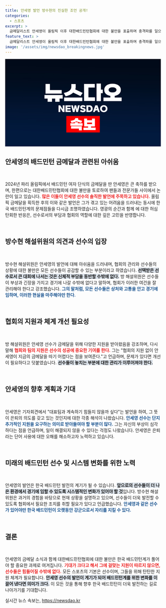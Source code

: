 ```yaml
---
title: 안세영 발언 방수현의 진실한 조언 공개!
categories:
  - 스포츠
excerpt: >
  금메달리스트 안세영이 올림픽 이후 대한배드민턴협회에 대한 불만을 표출하며 충격파를 일으켰다. 그녀는 협회의 부상 관리 소홀을 비판하며, 대표팀과의 미래에 대해 회의적이라고 밝혔다. 이 발언에 대한 방수현 해설위원의 반응과 함께, 배드민턴계의 갈등이 더욱 깊어지고 있다.
feature_text: >
  금메달리스트 안세영이 올림픽 이후 대한배드민턴협회에 대한 불만을 표출하며 충격파를 일으켰다. 그녀는 협회의 부상 관리 소홀을 비판하며, 대표팀과의 미래에 대해 회의적이라고 밝혔다. 이 발언에 대한 방수현 해설위원의 반응과 함께, 배드민턴계의 갈등이 더욱 깊어지고 있다.
image: '/assets/img/newsdao_breakingnews.jpg'
---
```


<p><img src="/assets/img/newsdao_breakingnews.jpg" alt="firstkoreanews 속보" /></p>

<h2 data-ke-size="size26">안세영의 배드민턴 금메달과 관련된 아쉬움</h2>

<p data-ke-size="size16">&nbsp;</p>

<p>2024년 파리 올림픽에서 배드민턴 여자 단식의 금메달을 딴 안세영은 큰 축하를 받으며, 한편으로는 대한배드민턴협회에 대한 불만을 토로하여 팬들과 전문가들 사이에서 논란이 일고 있습니다. <b><span style="color: #ee2323;">많은 이들이 안세영 선수의 솔직한 발언에 주목하고 있습니다.</span></b> 올림픽 금메달을 획득한 후의 이와 같은 발언은 그가 겪고 있는 어려움을 드러내는 동시에 한국 배드민턴계의 문제점들을 다시금 조명하였습니다. 영광의 순간과 함께 에 대한 허심탄회한 반응은, 선수로서의 부담과 협회의 역할에 대한 깊은 고민을 반영합니다. </p>

<p data-ke-size="size16">&nbsp;</p>

<h2 data-ke-size="size26">방수현 해설위원의 의견과 선수의 입장</h2>

<p data-ke-size="size16">&nbsp;</p>

<p>방수현 해설위원은 안세영의 발언에 대해 아쉬움을 드러내며, 협회의 관리와 선수들의 상황에 대한 불만은 모든 선수들이 공감할 수 있는 부분이라고 하였습니다. <b><span style="background-color: #21538527;">선택받은 선수로서 큰 대회에 나서는 것은 신체적 부담을 동반할 수밖에 없다.</span></b> 방 해설위원은 선수들이 부상과 긴장을 가지고 경기에 나갈 수밖에 없다고 말하며, 협회가 이러한 여건을 잘 관리해야 한다고 강조했습니다. <b><span style="color: #1a5490;">그의 말처럼, 모든 선수들은 상처와 고통을 안고 경기에 임하며, 이러한 현실을 마주해야만 한다.</span></b> </p>

<p data-ke-size="size16">&nbsp;</p>

<h2 data-ke-size="size26">협회의 지원과 체계 개선 필요성</h2>

<p data-ke-size="size16">&nbsp;</p>

<p>방 해설위원은 안세영 선수가 금메달을 위해 다양한 지원을 받아왔음을 강조하며, 다시 말해 <b><span style="color: #ee2323;">협회와 팀의 지원은 선수의 성공에 중요한 기여를 한다.</span></b> 그는 "협회의 지원 없이 안세영이 지금의 금메달을 따기 어렵다는 점을 보여준다."고 언급하며, 문제가 있다면 개선이 필요하다고 덧붙였습니다. <b><span style="background-color: #21538527;">선수들이 놓치는 부분에 대한 관리가 이루어져야 한다.</span></b> </p>

<p data-ke-size="size16">&nbsp;</p>

<h2 data-ke-size="size26">안세영의 향후 계획과 기대</h2>

<p data-ke-size="size16">&nbsp;</p>

<p>안세영은 기자회견에서 "대표팀과 계속하기 힘들지 않을까 싶다"는 발언을 하여, 그 뜻이 은퇴의 의도를 갖고 있는 것인지에 대한 각종 해석이 나왔습니다. <b><span style="color: #1a5490;">안세영 선수는 단지 추가적인 지원을 요구하는 의미로 받아들여야 할 부분이 많다.</span></b> 그는 자신의 부상이 심각하다는 점을 언급하며, 일이 해결되지 않을 수 있다는 걱정도 나왔습니다. 안세영은 은퇴라는 단어 사용에 대한 오해를 해소하고자 노력하고 있습니다. </p>

<p data-ke-size="size16">&nbsp;</p>

<h2 data-ke-size="size26">미래의 배드민턴 선수 및 시스템 변화를 위한 노력</h2>

<p data-ke-size="size16">&nbsp;</p>

<p>안세영의 발언은 한국 배드민턴 발전의 계기가 될 수 있습니다. <b><span style="background-color: #21538527;">앞으로의 선수들이 더 나은 환경에서 경기에 임할 수 있도록 시스템적인 변화가 있어야 할 것</span></b>입니다. 방수현 해설위원은 과거의 경험을 바탕으로 현재 상황을 설명하고 있으며, 선수들이 더욱 발전할 수 있도록 협회에서 필요한 조치를 취할 필요가 있다고 언급했습니다. <b><span style="color: #1a5490;">안세영과 같은 선수가 있어야만 한국 배드민턴이 오랫동안 강군으로서 자리를 지킬 수 있다.</span></b> </p>

<p data-ke-size="size16">&nbsp;</p>

<h2 data-ke-size="size26">결론</h2>

<p data-ke-size="size16">&nbsp;</p>

<p>안세영의 금메달 소식과 함께 대한배드민턴협회에 대한 불만은 한국 배드민턴계가 풀어야 할 중요한 과제로 여겨집니다. <b><span style="color: #ee2323;">기대가 크다고 해서 그에 걸맞는 지원이 따르지 않으면, 선수들은 힘들어질 수밖에 없다.</span></b> 모든 스포츠의 기본은 선수이며, 그들을 위해 탄탄한 지원 체계가 필요합니다. <b><span style="background-color: #21538527;">안세영 선수의 발언이 계기가 되어 배드민턴계를 위한 변화를 이끌어 낸다면 의미가 크다.</span></b> 이 모든 것을 통해 향후 한국 배드민턴이 더욱 발전하는 길로 나아가기를 기대합니다.</p>
실시간 뉴스 속보는, <a href="https://newsdao.kr" rel="dofollow">https://newsdao.kr</a>


